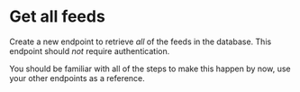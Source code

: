 # Get all feeds

Create a new endpoint to retrieve *all* of the feeds in the database. This endpoint should *not* require authentication.

You should be familiar with all of the steps to make this happen by now, use your other endpoints as a reference.
